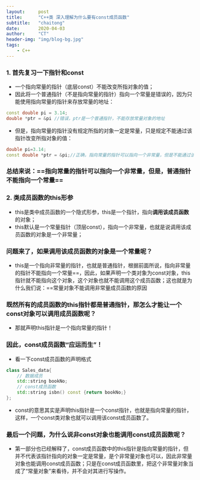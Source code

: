 ```yaml
---
layout:     post
title:      "C++类 深入理解为什么要有const成员函数"
subtitle:   "chaitong"
date:       2020-04-03
author:     "CT"
header-img: "img/blog-bg.jpg"
tags:
    - C++
---
```

### 1. 首先复习一下指针和const
- 一个指向常量的指针（底层const）不能改变所指对象的值；
- 因此将一个普通指针（不是指向常量的指针）指向一个常量是错误的，因为只能使用指向常量的指针来存放常量的地址：
```cpp
const double pi = 3.14;
double *ptr = &pi //错误，ptr是一个普通指针，不能存放常量对象的地址
```
- 但是，指向常量的指针没有规定所指的对象一定是常量，只是规定不能通过该指针改变所指对象的值：

```cpp
double pi=3.14;
const double *ptr = &pi;//正确，指向常量的指针可以指向一个非常量，但是不能通过该指针改变所指对象的值
```
### 总结来说：==指向常量的指针可以指向一个非常量，但是，普通指针不能指向一个常量==
### 2. 类成员函数的this形参
- this是类中成员函数的一个隐式形参，this是一个指针，指向**调用该成员函数**的对象；
- this默认是一个常量指针（顶层const），指向一个非常量，也就是说调用该成员函数的对象是一个非常量；
### 问题来了，如果调用该成员函数的对象是一个常量呢？
- this是一个指向非常量的指针，也就是普通指针，根据前面所说，指向非常量的指针不能指向一个常量==，因此，如果声明一个类对象为const对象，this指针就不能指向这个对象，这个对象也就不能调用这个成员函数；这也就是为什么我们说：==常量对象不能调用非常量成员函数的原因
### 既然所有的成员函数的this指针都是普通指针，那怎么才能让一个const对象可以调用成员函数呢？
- 那就声明this指针是一个指向常量的指针！
### 因此，const成员函数“应运而生”！
- 看一下const成员函数的声明格式
```cpp
class Sales_data{
	// 数据成员
	std::string bookNo;
	// const成员函数
	std::string isbn() const {return bookNo;}
};
```
- const的意思其实是声明this指针是一个const指针，也就是指向常量的指针，这样，一个const类对象也就可以调用该const成员函数了。
### 最后一个问题，为什么说非const对象也能调用const成员函数呢？
- 第一部分也已经解释了，const成员函数中的this指针是指向常量的指针，但并不代表该指针指向的对象一定是常量，是个非常量对象也可以，因此非常量对象也能调用const成员函数；只是在const成员函数里，把这个非常量对象当成了“常量对象”来看待，并不会对其进行写操作。